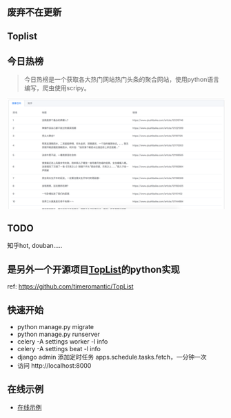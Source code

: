 ## 废弃不在更新

## Toplist

## 今日热榜
> 今日热榜是一个获取各大热门网站热门头条的聚合网站，使用python语言编写，爬虫使用scripy。

![例子](./picture/home.png)

## TODO
知乎hot, douban.....

## 是另外一个开源项目[TopList](https://github.com/timeromantic/TopList)的python实现
ref: 
https://github.com/timeromantic/TopList

## 快速开始
* python manage.py migrate
* python manage.py runserver
* celery -A settings worker -l info
* celery -A settings beat -l info
* django admin 添加定时任务 apps.schedule.tasks.fetch，一分钟一次
* 访问 http://localhost:8000

## 在线示例
* [在线示例](http://47.94.110.194:9001)

